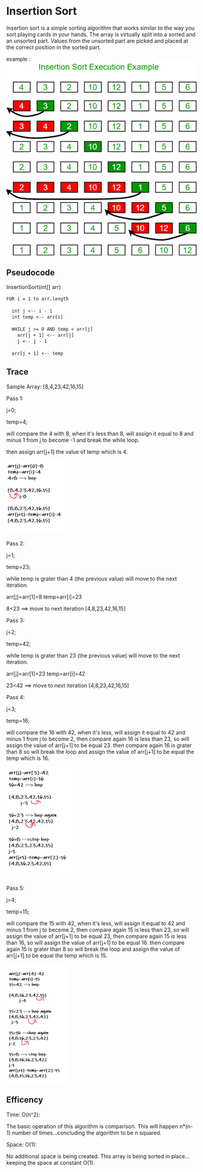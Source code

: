 # Insertion Sort

Insertion sort is a simple sorting algorithm that works similar to the way you sort playing cards in your hands. The array is virtually split into a sorted and an unsorted part. Values from the unsorted part are picked and placed at the correct position in the sorted part.

example :
![image](img/insertionsort.png)

## Pseudocode

  InsertionSort(int[] arr)

    FOR i = 1 to arr.length

      int j <-- i - 1
      int temp <-- arr[i]

      WHILE j >= 0 AND temp < arr[j]
        arr[j + 1] <-- arr[j]
        j <-- j - 1

      arr[j + 1] <-- temp

## Trace

Sample Array: [8,4,23,42,16,15]

Pass 1:

j=0;

temp=4;

will compare the 4 with 8, when it's less than 8, will assign it equal to 8 and minus 1 from j to become -1 and break the while loop.

then assign arr[j+1] the value of temp which is 4.


![image](img/step1.png)


Pass 2:

j=1;

temp=23;

while temp is grater than 4 (the previous value) will move to the next iteration.

arr[j]=arr[1]=8
temp=arr[i]=23

8<23 ==> move to next iteration
[4,8,23,42,16,15]

Pass 3:

j=2;

temp=42;


while temp is grater than 23 (the previous value) will move to the next iteration.

arr[j]=arr[1]=23
temp=arr[i]=42

23<42 ==> move to next iteration
[4,8,23,42,16,15]

Pass 4:

j=3;

temp=16;

will compare the 16 with 42, when it's less, will assign it equal to 42 and minus 1 from j to become 2, then compare again 16 is less than 23, so will assign the value of arr[j+1] to be equal 23. then compare again 16 is grater than 8 so will break the loop and assign the value of arr[j+1] to be equal the temp which is 16.


![image](img/step4.png)


Pass 5:

j=4;

temp=15;

will compare the 15 with 42, when it's less, will assign it equal to 42 and minus 1 from j to become 2, then compare again 15 is less than 23, so will assign the value of arr[j+1] to be equal 23, then compare again 15 is less than 16, so will assign the value of arr[j+1] to be equal 16. then compare again 15 is grater than 8 so will break the loop and assign the value of arr[j+1] to be equal the temp which is 15.


![image](img/step5.png)


## Efficency

Time: O(n^2):

The basic operation of this algorithm is comparison. This will happen n*(n-1) number of times…concluding the algorithm to be n squared.

Space: O(1):

No additional space is being created. This array is being sorted in place…keeping the space at constant O(1).